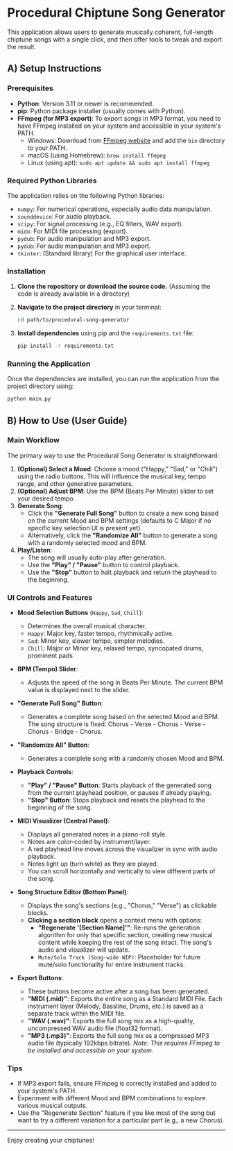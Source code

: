 # Procedural Chiptune Song Generator

This application allows users to generate musically coherent, full-length chiptune songs with a single click, and then offer tools to tweak and export the result.

## A) Setup Instructions

### Prerequisites

*   **Python**: Version 3.11 or newer is recommended.
*   **pip**: Python package installer (usually comes with Python).
*   **FFmpeg (for MP3 export)**: To export songs in MP3 format, you need to have FFmpeg installed on your system and accessible in your system's PATH.
    *   Windows: Download from [FFmpeg website](https://ffmpeg.org/download.html) and add the `bin` directory to your PATH.
    *   macOS (using Homebrew): `brew install ffmpeg`
    *   Linux (using apt): `sudo apt update && sudo apt install ffmpeg`

### Required Python Libraries

The application relies on the following Python libraries:

*   `numpy`: For numerical operations, especially audio data manipulation.
*   `sounddevice`: For audio playback.
*   `scipy`: For signal processing (e.g., EQ filters, WAV export).
*   `mido`: For MIDI file processing (export).
*   `pydub`: For audio manipulation and MP3 export.
*   `pydub`: For audio manipulation and MP3 export.
*   `tkinter`: (Standard library) For the graphical user interface.

### Installation

1.  **Clone the repository or download the source code.**
    (Assuming the code is already available in a directory)

2.  **Navigate to the project directory** in your terminal:
    ```bash
    cd path/to/procedural-song-generator
    ```

3.  **Install dependencies** using pip and the `requirements.txt` file:
    ```bash
    pip install -r requirements.txt
    ```

### Running the Application

Once the dependencies are installed, you can run the application from the project directory using:

```bash
python main.py
```

## B) How to Use (User Guide)

### Main Workflow

The primary way to use the Procedural Song Generator is straightforward:

1.  **(Optional) Select a Mood**: Choose a mood ("Happy," "Sad," or "Chill") using the radio buttons. This will influence the musical key, tempo range, and other generative parameters.
2.  **(Optional) Adjust BPM**: Use the BPM (Beats Per Minute) slider to set your desired tempo.
3.  **Generate Song**:
    *   Click the **"Generate Full Song"** button to create a new song based on the current Mood and BPM settings (defaults to C Major if no specific key selection UI is present yet).
    *   Alternatively, click the **"Randomize All"** button to generate a song with a randomly selected mood and BPM.
4.  **Play/Listen**:
    *   The song will usually auto-play after generation.
    *   Use the **"Play" / "Pause"** button to control playback.
    *   Use the **"Stop"** button to halt playback and return the playhead to the beginning.

### UI Controls and Features

*   **Mood Selection Buttons** (`Happy`, `Sad`, `Chill`):
    *   Determines the overall musical character.
    *   `Happy`: Major key, faster tempo, rhythmically active.
    *   `Sad`: Minor key, slower tempo, simpler melodies.
    *   `Chill`: Major or Minor key, relaxed tempo, syncopated drums, prominent pads.

*   **BPM (Tempo) Slider**:
    *   Adjusts the speed of the song in Beats Per Minute. The current BPM value is displayed next to the slider.

*   **"Generate Full Song" Button**:
    *   Generates a complete song based on the selected Mood and BPM. The song structure is fixed: Chorus - Verse - Chorus - Verse - Chorus - Bridge - Chorus.

*   **"Randomize All" Button**:
    *   Generates a complete song with a randomly chosen Mood and BPM.

*   **Playback Controls**:
    *   **"Play" / "Pause" Button**: Starts playback of the generated song from the current playhead position, or pauses if already playing.
    *   **"Stop" Button**: Stops playback and resets the playhead to the beginning of the song.

*   **MIDI Visualizer (Central Panel)**:
    *   Displays all generated notes in a piano-roll style.
    *   Notes are color-coded by instrument/layer.
    *   A red playhead line moves across the visualizer in sync with audio playback.
    *   Notes light up (turn white) as they are played.
    *   You can scroll horizontally and vertically to view different parts of the song.

*   **Song Structure Editor (Bottom Panel)**:
    *   Displays the song's sections (e.g., "Chorus," "Verse") as clickable blocks.
    *   **Clicking a section block** opens a context menu with options:
        *   **"Regenerate '[Section Name]'"**: Re-runs the generation algorithm for only that specific section, creating new musical content while keeping the rest of the song intact. The song's audio and visualizer will update.
        *   `Mute/Solo Track (Song-wide WIP)`: Placeholder for future mute/solo functionality for entire instrument tracks.

*   **Export Buttons**:
    *   These buttons become active after a song has been generated.
    *   **"MIDI (.mid)"**: Exports the entire song as a Standard MIDI File. Each instrument layer (Melody, Bassline, Drums, etc.) is saved as a separate track within the MIDI file.
    *   **"WAV (.wav)"**: Exports the full song mix as a high-quality, uncompressed WAV audio file (float32 format).
    *   **"MP3 (.mp3)"**: Exports the full song mix as a compressed MP3 audio file (typically 192kbps bitrate). *Note: This requires FFmpeg to be installed and accessible on your system.*

### Tips
*   If MP3 export fails, ensure FFmpeg is correctly installed and added to your system's PATH.
*   Experiment with different Mood and BPM combinations to explore various musical outputs.
*   Use the "Regenerate Section" feature if you like most of the song but want to try a different variation for a particular part (e.g., a new Chorus).

---
Enjoy creating your chiptunes!
